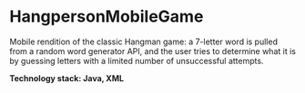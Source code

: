 # HangpersonMobileGame
Mobile rendition of the classic Hangman game: a 7-letter word is pulled from a random word generator API, and the user tries to determine what it is by guessing letters with a limited number of unsuccessful attempts.

**Technology stack: Java, XML**


